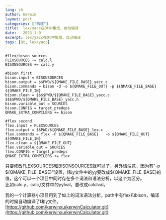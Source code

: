 ```yaml
---
lang: zh
author: Kerwin
layout: post
categories: ["构建"]
title:  lex/yacc在Qt中集成，自动编译
date:   2023-1-9
excerpt: lex/yacc在Qt中集成，自动编译
tags: [Qt, lex/yacc]
---
```


```
#flex/bison sources
FLEXSOURCES += calc.l
BISONSOURCES += calc.y

#bison first
bison.input = BISONSOURCES
bison.output = $$PWD/${QMAKE_FILE_BASE}_yacc.c
bison.commands = bison -d -o ${QMAKE_FILE_OUT} -p ${QMAKE_FILE_BASE}   ${QMAKE_FILE_IN}
bison.clean = $$$$PWD/${QMAKE_FILE_BASE}_yacc.c $$$$PWD/${QMAKE_FILE_BASE}_yacc.h
bison.variable_out = SOURCES
bison.CONFIG = target_predeps
QMAKE_EXTRA_COMPILERS += bison

#flex second
flex.input = FLEXSOURCES
flex.output = $$PWD/${QMAKE_FILE_BASE}_lex.c
flex.commands = flex -P ${QMAKE_FILE_BASE}   -o ${QMAKE_FILE_OUT} ${QMAKE_FILE_IN}
flex.clean = ${QMAKE_FILE_OUT}
flex.variable_out = SOURCES
flex.CONFIG = target_predeps
QMAKE_EXTRA_COMPILERS += flex
```

只要修改FLEXSOURCES和BISONSOURCES就可以了，另外请注意，因为有"-p ${QMAKE_FILE_BASE}"设置，l和y文件中的yy要改成${QMAKE_FILE_BASE}的值，这个可以一个项目中同时存在多个词法和语法分析，以这个为区分。  
比如calc.y，calc,l文件中的yylval，要改成calclval。

我的一个计算器小项目用到了如上的词法语法分析，path中有flex和bison，编译的时候自动编译了l和y文件，  [https://github.com/kerwinxu/kerwinCalculator.git](https://github.com/kerwinxu/kerwinCalculator.git)